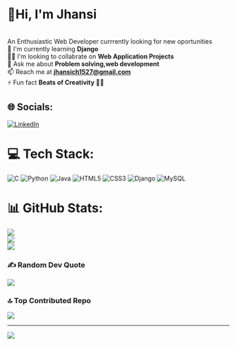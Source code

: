 <!---- 👋 Hi, I’m @Jhansich15
- 👀 I’m interested in ...
- 🌱 I’m currently learning ...
- 💞️ I’m looking to collaborate on ...
- 📫 How to reach me ...
--->
<!---
Jhansich15/Jhansich15 is a ✨ special ✨ repository because its `README.md` (this file) appears on your GitHub profile.
You can click the Preview link to take a look at your changes.
--->
# 👋Hi, I'm Jhansi
<!---#Hi There, I'm Jhansi 👋--->
<br>An Enthusiastic Web Developer currrently looking for new oportunities<br>🌱 I'm currently learning **Django**<br>👯‍♀️ I'm looking to collabrate on **Web Application Projects**<br>💬 Ask me about **Problem solving,web development**<br>📫 Reach me at **jhansich1527@gmail.com**<br>⚡ Fun fact **Beats of Creativity 🎵💡**<br>


## 🌐 Socials:
[![LinkedIn](https://img.shields.io/badge/LinkedIn-%230077B5.svg?logo=linkedin&logoColor=white)](https://linkedin.com/in/https://www.linkedin.com/in/chimaladinne-jhansi-b544b721a/) 

# 💻 Tech Stack:
![C](https://img.shields.io/badge/c-%2300599C.svg?style=flat&logo=c&logoColor=white) ![Python](https://img.shields.io/badge/python-3670A0?style=flat&logo=python&logoColor=ffdd54) ![Java](https://img.shields.io/badge/java-%23ED8B00.svg?style=flat&logo=java&logoColor=white) ![HTML5](https://img.shields.io/badge/html5-%23E34F26.svg?style=flat&logo=html5&logoColor=white) ![CSS3](https://img.shields.io/badge/css3-%231572B6.svg?style=flat&logo=css3&logoColor=white) ![Django](https://img.shields.io/badge/django-%23092E20.svg?style=flat&logo=django&logoColor=white) ![MySQL](https://img.shields.io/badge/mysql-%2300f.svg?style=flat&logo=mysql&logoColor=white)
# 📊 GitHub Stats:
![](https://github-readme-stats.vercel.app/api?username=jhansich15&theme=dark&hide_border=false&include_all_commits=false&count_private=false)<br/>
![](https://github-readme-streak-stats.herokuapp.com/?user=jhansich15&theme=dark&hide_border=false)<br/>
![](https://github-readme-stats.vercel.app/api/top-langs/?username=jhansich15&theme=dark&hide_border=false&include_all_commits=false&count_private=false&layout=compact)

### ✍️ Random Dev Quote
![](https://quotes-github-readme.vercel.app/api?type=horizontal&theme=dark)

### 🔝 Top Contributed Repo
![](https://github-contributor-stats.vercel.app/api?username=jhansich15&limit=5&theme=dark&combine_all_yearly_contributions=true)

---
[![](https://visitcount.itsvg.in/api?id=jhansich15&icon=0&color=0)](https://visitcount.itsvg.in)

<!-- Proudly created with GPRM ( https://gprm.itsvg.in ) -->
